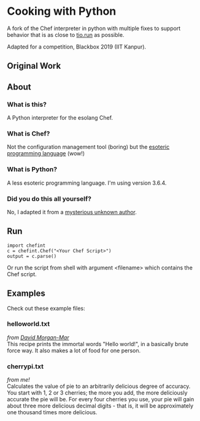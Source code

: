 # Cooking with Python

A fork of the Chef interpreter in python with multiple fixes to support behavior
that is as close to [tio.run](https://tio.run) as possible.

Adapted for a competition, Blackbox 2019 (IIT Kanpur).

## Original Work

## About

### What is this?
A Python interpreter for the esolang Chef.

### What is Chef?
Not the configuration management tool (boring) but the [esoteric programming language](http://www.dangermouse.net/esoteric/chef.html) (wow!)

### What is Python?
A less esoteric programming language. I'm using version 3.6.4.

### Did you do this all yourself?
No, I adapted it from a [mysterious unknown author](http://web.archive.org/web/20070814100416/http://rename.noll8.nu/sp3tt/chef.py).

## Run

`import chefint`\
`c = chefint.Chef("<Your Chef Script>")`\
`output = c.parse()`

Or run the script from shell with argument \<filename\> which contains the Chef script.

## Examples
Check out these example files:

### helloworld.txt
*from [David Morgan-Mar](http://www.dangermouse.net/esoteric/chef_hello.html)*\
This recipe prints the immortal words "Hello world!", in a basically brute force way. It also makes a lot of food for one person.

### cherrypi.txt
*from me!*\
Calculates the value of pie to an arbitrarily delicious degree of accuracy. You start with 1, 2 or 3 cherries; the more you add, the more deliciously accurate the pie will be. For every four cherries you use, your pie will gain about three more delicious decimal digits - that is, it will be approximately one thousand times more delicious.
